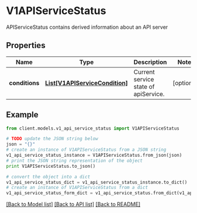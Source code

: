 # V1APIServiceStatus

APIServiceStatus contains derived information about an API server

## Properties
Name | Type | Description | Notes
------------ | ------------- | ------------- | -------------
**conditions** | [**List[V1APIServiceCondition]**](V1APIServiceCondition.md) | Current service state of apiService. | [optional] 

## Example

```python
from client.models.v1_api_service_status import V1APIServiceStatus

# TODO update the JSON string below
json = "{}"
# create an instance of V1APIServiceStatus from a JSON string
v1_api_service_status_instance = V1APIServiceStatus.from_json(json)
# print the JSON string representation of the object
print V1APIServiceStatus.to_json()

# convert the object into a dict
v1_api_service_status_dict = v1_api_service_status_instance.to_dict()
# create an instance of V1APIServiceStatus from a dict
v1_api_service_status_form_dict = v1_api_service_status.from_dict(v1_api_service_status_dict)
```
[[Back to Model list]](../README.md#documentation-for-models) [[Back to API list]](../README.md#documentation-for-api-endpoints) [[Back to README]](../README.md)


